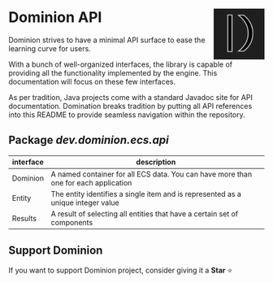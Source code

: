 # <img src="https://github.com/dominion-dev/dominion-ecs-java/raw/main/dominion-logo-square.png" align="right" width="100"> Dominion API

Dominion strives to have a minimal API surface to ease the learning curve for users.

With a bunch of well-organized interfaces, the library is capable of providing all the functionality implemented by the
engine. This documentation will focus on these few interfaces.

As per tradition, Java projects come with a standard Javadoc site for API documentation. Domination breaks tradition by
putting all API references into this README to provide seamless navigation within the repository.

## Package _dev.dominion.ecs.api_

| interface | description                                                                         |
|-----------|-------------------------------------------------------------------------------------|
| Dominion  | A named container for all ECS data. You can have more than one for each application |
| Entity    | The entity identifies a single item and is represented as a unique integer value    |
| Results   | A result of selecting all entities that have a certain set of components            |

## Support Dominion

If you want to support Dominion project, consider giving it a **Star** ⭐️

